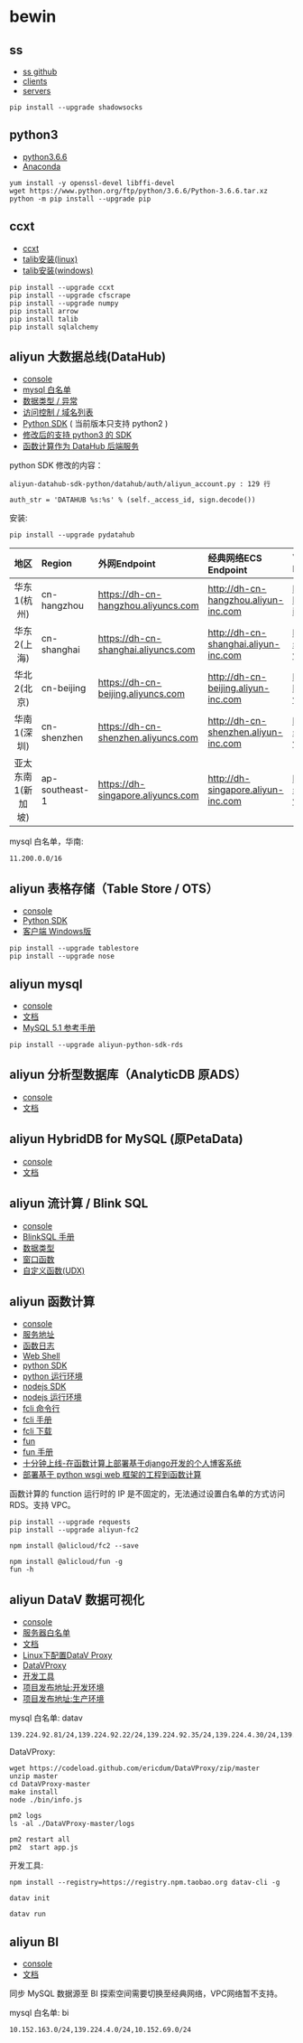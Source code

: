 # bewin

## ss

- [ss github](https://github.com/shadowsocks)
- [clients](https://shadowsocks.org/en/download/clients.html)
- [servers](https://shadowsocks.org/en/download/servers.html)

```shell
pip install --upgrade shadowsocks
```

## python3

- [python3.6.6](https://www.python.org)
- [Anaconda](https://www.anaconda.com/)


```shell
yum install -y openssl-devel libffi-devel
wget https://www.python.org/ftp/python/3.6.6/Python-3.6.6.tar.xz
python -m pip install --upgrade pip
```

## ccxt

- [ccxt](https://github.com/ccxt/ccxt)
- [talib安装(linux)](https://blog.csdn.net/fortiy/article/details/76531700)
- [talib安装(windows)](http://blog.chinaunix.net/uid-21519621-id-5757088.html)

```shell
pip install --upgrade ccxt
pip install --upgrade cfscrape
pip install --upgrade numpy
pip install arrow
pip install talib
pip install sqlalchemy

```



## aliyun 大数据总线(DataHub) 

- [console](https://datahub.console.aliyun.com/datahub)
- [mysql 白名单](https://help.aliyun.com/document_detail/62478.html)
- [数据类型 / 异常](https://help.aliyun.com/document_detail/47440.html)
- [访问控制 / 域名列表](https://help.aliyun.com/document_detail/47442.html)
- [Python SDK](https://github.com/aliyun/aliyun-datahub-sdk-python) ( 当前版本只支持 python2 )
- [修改后的支持 python3 的 SDK](https://github.com/huazhengqing/aliyun-datahub-sdk-python)
- [函数计算作为 DataHub 后端服务](https://help.aliyun.com/document_detail/60325.html)

python SDK 修改的内容：
```
aliyun-datahub-sdk-python/datahub/auth/aliyun_account.py : 129 行

auth_str = 'DATAHUB %s:%s' % (self._access_id, sign.decode())
```

安装:
```shell
pip install --upgrade pydatahub
```

地区|Region|外网Endpoint|经典网络ECS Endpoint|VPC ECS Endpoint
:-------------:|:----------------|:--------------------------------|:---------------------------------|:---------------------------------------
华东1(杭州)|cn-hangzhou|https://dh-cn-hangzhou.aliyuncs.com|http://dh-cn-hangzhou.aliyun-inc.com|http://dh-cn-hangzhou.aliyun-inc.com
华东2(上海)|cn-shanghai|https://dh-cn-shanghai.aliyuncs.com|http://dh-cn-shanghai.aliyun-inc.com|http://dh-cn-shanghai-int-vpc.aliyuncs.com
华北2(北京)|cn-beijing|https://dh-cn-beijing.aliyuncs.com|http://dh-cn-beijing.aliyun-inc.com|http://dh-cn-beijing-int-vpc.aliyuncs.com
华南1(深圳)|cn-shenzhen|https://dh-cn-shenzhen.aliyuncs.com|http://dh-cn-shenzhen.aliyun-inc.com|http://dh-cn-shenzhen-int-vpc.aliyuncs.com
亚太东南1(新加坡)|ap-southeast-1|https://dh-singapore.aliyuncs.com|http://dh-singapore.aliyun-inc.com|http://dh-singapore-int-vpc.aliyuncs.com

mysql 白名单，华南:
```
11.200.0.0/16
```

## aliyun 表格存储（Table Store / OTS）

- [console](https://www.aliyun.com/product/ots)
- [Python SDK](https://github.com/aliyun/aliyun-tablestore-python-sdk)
- [客户端 Windows版](https://market.aliyun.com/products/53690006/cmxz013097.html)

```sehll
pip install --upgrade tablestore
pip install --upgrade nose
```

## aliyun mysql

- [console](https://www.aliyun.com/product/rds/mysql)
- [文档](https://help.aliyun.com/document_detail/26125.html)
- [MySQL 5.1 参考手册](http://www.matools.com/manual/1300)

```shell
pip install --upgrade aliyun-python-sdk-rds
```

## aliyun 分析型数据库（AnalyticDB 原ADS）

- [console](https://www.aliyun.com/product/ads)
- [文档](https://help.aliyun.com/document_detail/26387.html)

## aliyun HybridDB for MySQL (原PetaData)

- [console](https://www.aliyun.com/product/petadata)
- [文档](https://help.aliyun.com/document_detail/64965.html)

## aliyun 流计算 / Blink SQL

- [console](https://data.aliyun.com/product/sc)
- [BlinkSQL 手册](https://help.aliyun.com/document_detail/62515.html)
- [数据类型](https://help.aliyun.com/document_detail/62497.html)
- [窗口函数](https://help.aliyun.com/document_detail/62510.html)
- [自定义函数(UDX)](https://help.aliyun.com/document_detail/69463.html)

## aliyun 函数计算

- [console](https://www.aliyun.com/product/fc)
- [服务地址](https://help.aliyun.com/document_detail/52984.html)
- [函数日志](https://help.aliyun.com/document_detail/73349.html)
- [Web Shell](http://fc-public.oss-cn-hangzhou.aliyuncs.com/demo/shell/index.html)
- [python SDK](https://github.com/aliyun/fc-python-sdk)
- [python 运行环境](https://help.aliyun.com/document_detail/56316.html)
- [nodejs SDK](https://github.com/aliyun/fc-nodejs-sdk)
- [nodejs 运行环境](https://help.aliyun.com/document_detail/58011.html)
- [fcli 命令行](https://github.com/aliyun/fcli)
- [fcli 手册](https://help.aliyun.com/document_detail/52995.html)
- [fcli 下载](https://github.com/aliyun/fcli/releases)
- [fun](https://github.com/aliyun/fun)
- [fun 手册](https://github.com/aliyun/fun/blob/master/README-zh.md)
- [十分钟上线-在函数计算上部署基于django开发的个人博客系统](https://yq.aliyun.com/articles/603249)
- [部署基于 python wsgi web 框架的工程到函数计算](https://yq.aliyun.com/articles/594300)

函数计算的 function 运行时的 IP 是不固定的，无法通过设置白名单的方式访问 RDS。支持 VPC。

```shell
pip install --upgrade requests
pip install --upgrade aliyun-fc2

npm install @alicloud/fc2 --save

npm install @alicloud/fun -g
fun -h
```

## aliyun DataV 数据可视化

- [console](https://data.aliyun.com/visual/datav)
- [服务器白名单](https://help.aliyun.com/document_detail/64686.html)
- [文档](https://help.aliyun.com/product/43570.html)
- [Linux下配置DataV Proxy](https://help.aliyun.com/document_detail/64141.html)
- [DataVProxy](https://github.com/ericdum/DataVProxy)
- [开发工具](https://help.aliyun.com/document_detail/70446.html)
- [项目发布地址:开发环境](https://datav.aliyun.com/share/7527c68399bdc18db99738a87d8693d9)
- [项目发布地址:生产环境](https://datav.aliyun.com/share/6f4b9a3b93a7b1beb5e049c5c6ce3afd)


mysql 白名单: datav

```
139.224.92.81/24,139.224.92.22/24,139.224.92.35/24,139.224.4.30/24,139.224.92.102/24,139.224.4.48/24,139.224.4.104/24,139.224.92.11/24,139.224.4.60/24,139.224.92.52/24,139.224.4.26/24,139.224.92.57/24,11.192.98.48/24,11.192.98.61/24,11.192.98.47/24,10.152.164.34/24,11.192.98.58/24,10.152.164.17/24,10.152.164.42/24,11.192.98.37/24,10.152.164.31/24
```

DataVProxy:
```sehll
wget https://codeload.github.com/ericdum/DataVProxy/zip/master
unzip master
cd DataVProxy-master
make install
node ./bin/info.js

pm2 logs
ls -al ./DataVProxy-master/logs

pm2 restart all
pm2  start app.js
```

开发工具:
```shell
npm install --registry=https://registry.npm.taobao.org datav-cli -g

datav init

datav run
```

## aliyun BI

- [console](https://data.aliyun.com/product/bi)
- [文档](https://help.aliyun.com/document_detail/67842.html)

同步 MySQL 数据源至 BI 探索空间需要切换至经典网络，VPC网络暂不支持。

mysql 白名单: bi
```
10.152.163.0/24,139.224.4.0/24,10.152.69.0/24
```

